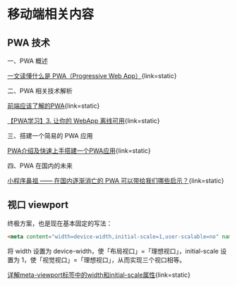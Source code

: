 # 移动端相关内容

## PWA 技术

一、PWA 概述

[一文读懂什么是 PWA（Progressive Web App）](https://blog.csdn.net/sunyctf/article/details/136003062){link=static}

二、PWA 相关技术解析

[前端应该了解的PWA](https://juejin.cn/post/6844903603967115272){link=static}

[【PWA学习】3. 让你的 WebApp 离线可用](https://www.jianshu.com/p/0121d1793d01){link=static}

三、搭建一个简易的 PWA 应用

[PWA介绍及快速上手搭建一个PWA应用](https://segmentfault.com/a/1190000014639473){link=static}

四、PWA 在国内的未来

[小程序鼻祖 —— 在国内逐渐消亡的 PWA 可以带给我们哪些启示？](https://segmentfault.com/a/1190000041729491){link=static}

## 视口 viewport

终极方案，也是现在基本固定的写法：

```html
<meta content="width=device-width,initial-scale=1,user-scalable=no" name="viewport">
```

将 width 设置为 device-width，使「布局视口」=「理想视口」，initial-scale 设置为 1，使「视觉视口」=「理想视口」，从而实现三个视口相等。

[详解meta-viewport标签中的width和initial-scale属性](https://blog.csdn.net/leman314/article/details/111936863){link=static}